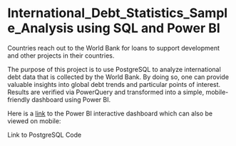 # International_Debt_Statistics_Sample_Analysis using SQL and Power BI
Countries reach out to the World Bank for loans to support development and other projects in their countries. 

The purpose of this project is to use PostgreSQL to analyze international debt data that is collected by the World Bank. By doing so, one can provide valuable insights into global debt trends and particular points of interest. Results are verified via PowerQuery and transformed into a simple, mobile-friendly dashboard using Power BI. 

Here is a [link]([url](https://app.powerbi.com/view?r=eyJrIjoiZjk2Zjg0NGYtZjc4Yi00YmQ1LWJiZmItZDg0NTA2NmMwYjQyIiwidCI6ImI5ZGYzOWRiLTM3NDUtNGZjOC04Y2EzLWVkNjFmNjkzOWMxMyIsImMiOjZ9)) to the Power BI interactive dashboard which can also be viewed on mobile: 


Link to PostgreSQL Code
